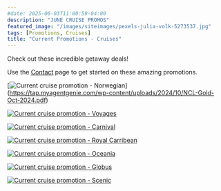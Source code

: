 ```yaml
---
#date: 2025-06-03T11:00:59-04:00
description: "JUNE CRUISE PROMOS"
featured_image: "/images/siteimages/pexels-julia-volk-5273537.jpg"
tags: [Promotions, Cruises]
title: "Current Promotions - Cruises"
---
```


Check out these incredible getaway deals!

Use the [Contact](/contact) page to get started on these amazing promotions.

[![Current cruise promotion - Norwegian](/images/siteimages/cruise_norwegian_april.png)]	(https://tap.myagentgenie.com/wp-content/uploads/2024/10/NCL-Gold-Oct-2024.pdf)

[![Current cruise promotion - Voyages](/images/siteimages/cruise_voyages_june.png)](https://tap.myagentgenie.com/wp-content/uploads/2025/05/Virgin-Voyages-June-gold-2025.pdf)

[![Current cruise promotion - Carnival](/images/siteimages/cruise_carnival_june.png)](https://tap.myagentgenie.com/wp-content/uploads/2025/06/carnival-gold-june-2025.pdf)

[![Current cruise promotion - Royal Carribean](/images/siteimages/cruise_royal_june.png)](https://tap.myagentgenie.com/wp-content/uploads/2025/06/RCCL-Gold-June-2025.pdf)

[![Current cruise promotion - Oceania](/images/siteimages/cruise_oceania_june.png)](https://tap.myagentgenie.com/wp-content/uploads/2025/06/Oceania-gold-June-2025.pdf)

[![Current cruise promotion - Globus ](/images/siteimages/cruise_globus_june.png)](https://tap.myagentgenie.com/wp-content/uploads/2025/06/Globus-gold-june-2025.pdf)

[![Current cruise promotion - Scenic ](/images/siteimages/cruise_scenic_june.png)](https://tap.myagentgenie.com/wp-content/uploads/2025/06/Scenic-Gold-June-2025.pdf)